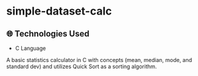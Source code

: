 # simple-dataset-calc

## 🌐 Technologies Used
* C Language

A basic statistics calculator in C with concepts (mean, median, mode, and standard dev) and utilizes Quick Sort as a sorting algorithm.


